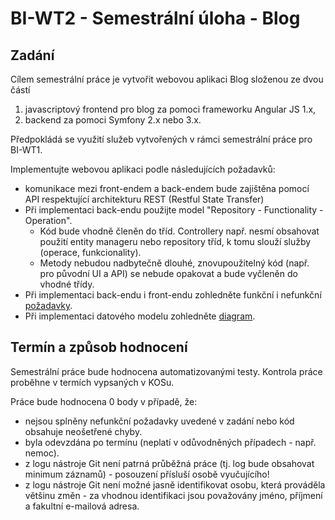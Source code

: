 # BI-WT2 - Semestrální úloha - Blog

## Zadání

Cílem semestrální práce je vytvořit webovou aplikaci Blog složenou ze dvou částí

  1. javascriptový frontend pro blog za pomoci frameworku Angular JS 1.x,
  1. backend za pomoci Symfony 2.x nebo 3.x.
  
Předpokládá se využití služeb vytvořených v rámci semestrální práce pro BI-WT1.

Implementujte webovou aplikaci podle následujících požadavků:
  * komunikace mezi front-endem a back-endem bude zajištěna pomocí API respektující architekturu REST (Restful State Transfer)
  * Při implementaci back-endu použijte model "Repository - Functionality - Operation".
    * Kód bude vhodně členěn do tříd. Controllery např. nesmí obsahovat použití entity manageru nebo repository tříd, k tomu slouží služby (operace, funkcionality).
    * Metody nebudou nadbytečně dlouhé, znovupoužitelný kód (např. pro původní UI a API) se nebude opakovat a bude vyčleněn do vhodné třídy.
  * Při implementaci back-endu i front-endu zohledněte funkční i nefunkční [požadavky](pozadavky.md).
  * Při implementaci datového modelu zohledněte [diagram](object_model.png).

## Termín a způsob hodnocení

Semestrální práce bude hodnocena automatizovanými testy. Kontrola práce proběhne v termích vypsaných v KOSu.

Práce bude hodnocena 0 body v případě, že:
  * nejsou splněny nefunkční požadavky uvedené v zadání nebo kód obsahuje neošetřené chyby.
  * byla odevzdána po termínu (neplatí v odůvodněných případech - např. nemoc).
  * z logu nástroje Git není patrná průběžná práce (tj. log bude obsahovat minimum záznamů) - posouzení přísluší osobě vyučujícího!
  * z logu nástroje Git není možné jasně identifikovat osobu, která prováděla většinu změn - za vhodnou identifikaci jsou považovány jméno, příjmení a fakultní e-mailová adresa.